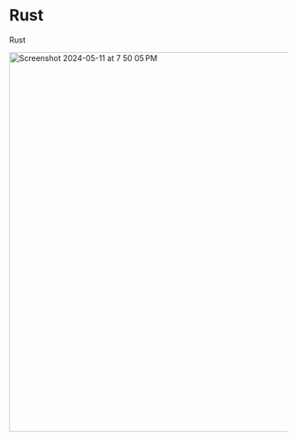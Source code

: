 # Rust
Rust 


<img width="687" alt="Screenshot 2024-05-11 at 7 50 05 PM" src="https://github.com/zi78494umbcedu/Rust/assets/125627136/50ed6dcd-0dc5-4575-95d6-c59a9d4ee67e">
